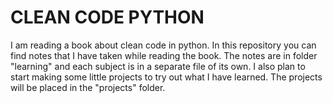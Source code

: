 # CLEAN CODE PYTHON

I am reading a book about clean code in python.
In this repository you can find notes that I have taken while reading the book.
The notes are in folder "learning" and each subject is in a separate file of its own.
I also plan to start making some little projects to try out what I have learned.
The projects will be placed in the "projects" folder.
